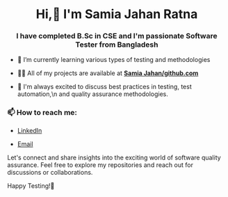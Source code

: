 <h1 align="center">Hi,👋 I'm Samia Jahan Ratna</h1>
<h3 align="center"> I have completed B.Sc in CSE and I'm passionate Software Tester from Bangladesh</h3>






- 🌱 I’m currently learning various types of testing and methodologies
  
- 👨‍💻 All of my projects are available at   **[Samia Jahan/github.com](https://github.com/samiaJahan929)**
  
- 💬 I'm always excited to discuss best practices in testing, test automation,\n and quality assurance methodologies.
  
  
<h3>📫 How to reach me:</h3>

- <a href = "https://www.linkedin.com/in/samia-jahan-04a9b6230/">LinkedIn</a>

- <a href = "samiajahan763@gmail.com">Email</a>

Let's connect and share insights into the exciting world of software quality assurance. 
Feel free to explore my repositories and reach out for discussions or collaborations.

Happy Testing!🚀
